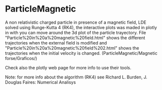 # ParticleMagnetic
A non relativistic charged particle in presence of a magnetic field, LDE solved using Runge-Kutta 4 (RK4), the interactive plots was maded in plotly in with you can move around the 3d plot of the particle trayectory. 
File "Particle%20in%20a%20magnetic%20field.html" shows the different trajectories when the external field is modified and "Particle%20in%20a%20magnetic%20field%202.html" shows the trajectories when the initial velocity is changed. (ParticleMagnetic/Magnetic forse/Graficos/)

Check also the plotly web page for more info to use their tools.

Note:
for more info about the algorithm (RK4) see Richard L. Burden, J. Douglas Faires: Numerical Analisys
